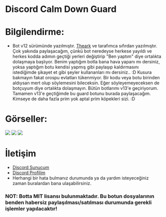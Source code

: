 # Discord Calm Down Guard

# Bilgilendirme:
* Bot v12 sürümünde yazılmıştır. [Theark](https://github.com/thearkxd) ve tarafımca sıfırdan yazılmıştır. Çok yakında paylaşacağım, çünkü bot neredeyse herkese yayıldı ve herkes kodda adımın geçtiği yerleri değiştirip "Ben yaptım" diye ortalıkta dolaşmaya başlıyor. Benim yaptığım botla bana hava yapanı mı dersiniz, yoksa yaptığım botu kendisi yapmış gibi paylaşıp kaldırmasını istediğimde şikayet et gibi şeyler kullananları mı dersiniz.. :D Kusura bakmayın fakat orospu evlatları tükenmiyor. Bir kodu veya botu birinden aldıysan mert olup söylemesini bileceksin. Eğer söyleyemeyeceksen de botçuyum diye ortalıkta dolaşmayın. Bütün botlarımı v13'e geçiriyorum. Tamamen v13'e geçtiğimde bu guard botunu burada paylaşacağım. Kimseye de daha fazla prim yok aptal prim köpekleri sizi. :D

# Görseller:
<img src="https://cdn.discordapp.com/attachments/517397016196808705/932947453873897482/Discord_7JqBrycP4n.png">
<img src="https://cdn.discordapp.com/attachments/517397016196808705/932947680521510912/unknown.png">
<img src="https://cdn.discordapp.com/attachments/517397016196808705/932947997405368340/unknown.png">

# İletişim
* [Discord Sunucum](https://discord.gg/ZS2TKFFadZ)
* [Discord Profilim](https://discord.com/users/350976460313329665)
* Herhangi bir hata bulmanız durumunda ya da yardım isteyeceğiniz zaman buralardan bana ulaşabilirsiniz.

### NOT: Botta MIT lisansı bulunmaktadır. Bu botun dosyalarının benden habersiz paylaşılması/satılması durumunda gerekli işlemler yapılacaktır!
